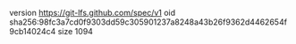 version https://git-lfs.github.com/spec/v1
oid sha256:98fc3a7cd0f9303dd59c305901237a8248a43b26f9362d4462654f9cb14024c4
size 1094
